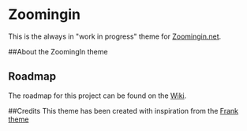 Zoomingin
=========

This is the always in "work in progress" theme for [Zoomingin.net][zoom].

##About the ZoomingIn theme

## Roadmap
The roadmap for this project can be found on the [Wiki][wiki_roadmap].

##Credits
This theme has been created with inspiration from the [Frank theme][frank]

[zoom]: http://www.zoomingin.net
[frank]: https://github.com/somerandomdude/Frank
[wiki_roadmap]: https://github.com/mimo84/zoomingin/wiki/Project-Roadmap